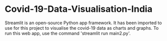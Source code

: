 # Covid-19-Data-Visualisation-India

Streamlit is an open-source Python app framework. It has been imported to use for this project to visualise the covid-19 data as charts and graphs. To run this web app, 
use the command 'streamlit run main2.py'.
